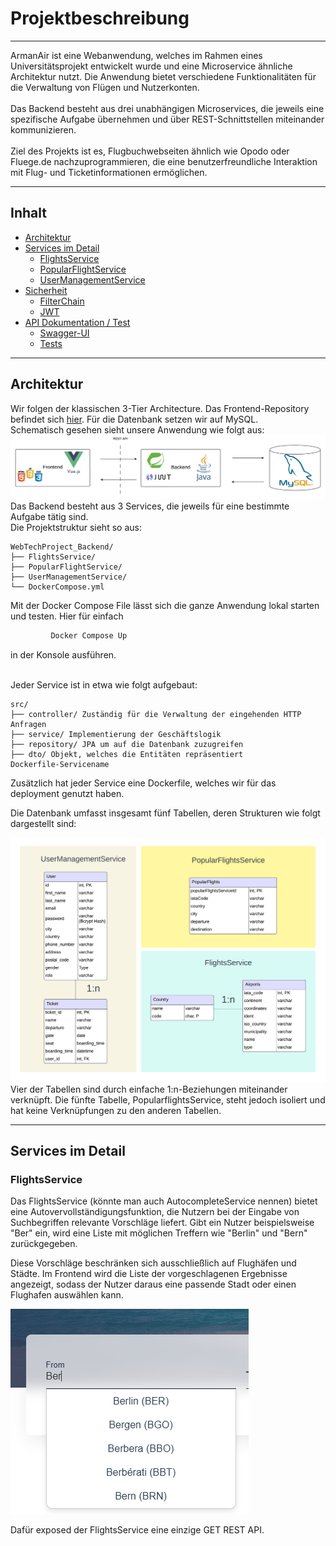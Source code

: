 # Projektbeschreibung 
***
ArmanAir ist eine Webanwendung, welches im Rahmen eines Universitätsprojekt entwickelt wurde und eine Microservice ähnliche Architektur nutzt. 
Die Anwendung bietet verschiedene Funktionalitäten für die Verwaltung von Flügen und Nutzerkonten. 
<br><br>
Das Backend besteht aus drei unabhängigen Microservices, die jeweils eine spezifische Aufgabe übernehmen und über REST-Schnittstellen miteinander
kommunizieren.
<br><br>
Ziel des Projekts ist es, Flugbuchwebseiten ähnlich wie Opodo oder Fluege.de nachzuprogrammieren, die eine benutzerfreundliche Interaktion mit Flug- und Ticketinformationen ermöglichen.

---

## Inhalt


- [Architektur](##Architektur)
- [Services im Detail](#link)
    - [FlightsService](#link)
    - [PopularFlightService](#link)
    - [UserManagementService](#link)
- [Sicherheit](#link)
  - [FilterChain](#link)
  - [JWT](#link)
- [API Dokumentation / Test](#link)
  - [Swagger-UI](#link)
  - [Tests](#link)


---

## Architektur
Wir folgen der klassischen 3-Tier Architecture. Das Frontend-Repository befindet sich [hier](#link). Für die Datenbank setzen wir auf MySQL.
<br>
Schematisch gesehen sieht unsere Anwendung wie folgt aus:
<br>
![Techstack picture](md-images/architecture.jpeg)
Das Backend besteht aus 3 Services, die jeweils für eine bestimmte Aufgabe tätig sind. 
<br>
Die Projektstruktur sieht so aus:
```
WebTechProject_Backend/
├── FlightsService/ 
├── PopularFlightService/ 
├── UserManagementService/ 
└── DockerCompose.yml
```
Mit der Docker Compose File lässt sich die ganze Anwendung lokal starten und testen.
Hier für einfach 
``` bash
         Docker Compose Up
```
in der Konsole ausführen.

<br>
Jeder Service ist in etwa wie folgt aufgebaut:

```
src/
├── controller/ Zuständig für die Verwaltung der eingehenden HTTP Anfragen
├── service/ Implementierung der Geschäftslogik
├── repository/ JPA um auf die Datenbank zuzugreifen
├── dto/ Objekt, welches die Entitäten repräsentiert
Dockerfile-Servicename
```
Zusätzlich hat jeder Service eine Dockerfile, welches wir für das deployment genutzt haben.

Die Datenbank umfasst insgesamt fünf Tabellen, deren Strukturen wie folgt dargestellt sind:

![alt text](md-images/erm_diagramm.png)
Vier der Tabellen sind durch einfache 1:n-Beziehungen miteinander verknüpft. Die fünfte Tabelle, PopularflightsService, steht jedoch isoliert und hat keine Verknüpfungen zu den anderen Tabellen.



---
## Services im Detail


### FlightsService
Das FlightsService (könnte man auch AutocompleteService nennen) bietet eine Autovervollständigungsfunktion, die Nutzern bei der Eingabe von Suchbegriffen relevante Vorschläge liefert. Gibt ein Nutzer beispielsweise "Ber" ein, wird eine Liste mit möglichen Treffern wie "Berlin" und "Bern" zurückgegeben.

Diese Vorschläge beschränken sich ausschließlich auf Flughäfen und Städte. Im Frontend wird die Liste der vorgeschlagenen Ergebnisse angezeigt, sodass der Nutzer daraus eine passende Stadt oder einen Flughafen auswählen kann.

![alt text](md-images/flightsservice_example.PNG)

Dafür exposed der FlightsService eine einzige GET REST API. 